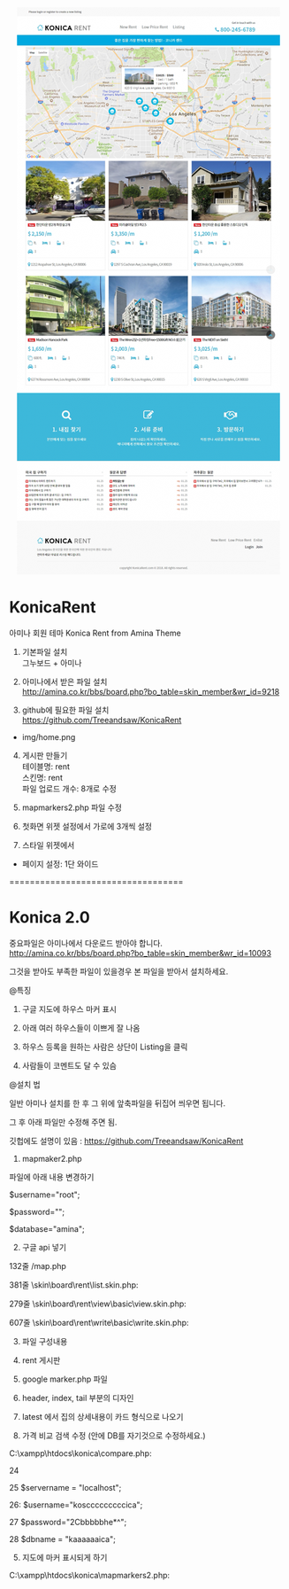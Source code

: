 <center>
  
  <img src='https://github.com/Treeandsaw/KonicaRent/blob/master/konica.png'>
  
</center>


# KonicaRent
아미나 회원 테마 Konica Rent from Amina Theme

1. 기본파일 설치 <br>
그누보드 + 아미나

2. 아미나에서 받은 파일 설치  <br>
http://amina.co.kr/bbs/board.php?bo_table=skin_member&wr_id=9218

3. github에 필요한 파일 설치 <br>
https://github.com/Treeandsaw/KonicaRent
- img/home.png

4. 게시판 만들기 <br>
테이블명: rent <br>
스킨명: rent <br>
파일 업로드 개수: 8개로 수정 <br>

5. mapmarkers2.php 파일 수정

6. 첫화면 위젯 설정에서 가로에 3개씩 설정

7. 스타일 위젯에서 
- 페이지 설정: 1단 와이드

==================================
# Konica 2.0

중요파일은 아미나에서 다운로드 받아야 합니다.
http://amina.co.kr/bbs/board.php?bo_table=skin_member&wr_id=10093

그것을 받아도 부족한 파일이 있을경우 본 파일을 받아서 설치하세요.

@특징

1. 구글 지도에 하우스 마커 표시

2. 아래 여러 하우스들이 이쁘게 잘 나옴

3. 하우스 등록을 원하는 사람은 상단이 Listing을 클릭

4. 사람들이 코멘트도 달 수 있슴



@설치 법

일반 아미나 설치를 한 후 그 위에 앞축파일을 뒤집어 씌우면 됩니다. 

그 후 아래 파일만 수정해 주면 됨.

 깃헙에도 설명이 있음 : https://github.com/Treeandsaw/KonicaRent  



1. mapmaker2.php 

파일에 아래 내용 변경하기

  $username="root";

  $password="";

  $database="amina";



2. 구글 api 넣기

132줄 /map.php 

381줄 \skin\board\rent\list.skin.php:

279줄 \skin\board\rent\view\basic\view.skin.php:

607줄 \skin\board\rent\write\basic\write.skin.php:

<script async defer src="https://maps.googleapis.com/maps/api/js?key=<--put google api code here --->&callback=initMap"></script>  



3. 파일 구성내용

1. rent 게시판
2. google marker.php 파일
3. header, index, tail 부분의 디자인
4. latest 에서 집의 상세내용이 카드 형식으로 나오기 



4. 가격 비교 검색 수정 (안에 DB를 자기것으로 수정하세요.)

C:\xampp\htdocs\konica\compare.php:

   24  

   25      $servername = "localhost";

   26:     $username="koscccccccccica";

   27      $password="2Cbbbbbhe*^";

   28      $dbname = "kaaaaaaica"; 



5. 지도에 마커 표시되게 하기

C:\xampp\htdocs\konica\mapmarkers2.php:

<?php

  $doc = new DomDocument('1.0', 'UTF-8'); 

  $dom = new DomDocument('1.0', 'UTF-8');  



  $username="koaaaanica";

  $password="2bbbbbEhe*^";

  $database="kocccccca";



